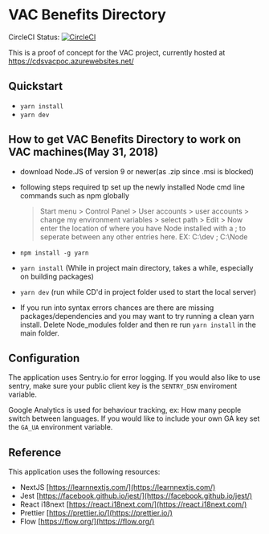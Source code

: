 # VAC Benefits Directory

CircleCI Status: [![CircleCI](https://circleci.com/gh/cds-snc/vac-benefits-directory.svg?style=svg)](https://circleci.com/gh/cds-snc/vac-benefits-directory)

This is a proof of concept for the VAC project, currently hosted at
https://cdsvacpoc.azurewebsites.net/

## Quickstart

* `yarn install`
* `yarn dev`

## How to get VAC Benefits Directory to work on VAC machines(May 31, 2018)

* download Node.JS of version 9 or newer(as .zip since .msi is blocked)

* following steps required tp set up the newly installed Node cmd line commands such as npm globally

  > Start menu > Control Panel > User accounts > user accounts > change my environment variables >
  > select path > Edit > Now enter the location of where you have Node installed with a ; to seperate
  > between any other entries here.
  > EX: C:\dev ; C:\Node

* `npm install -g yarn`
* `yarn install` (While in project main directory, takes a while, especially on building packages)

* `yarn dev` (run while CD'd in project folder used to start the local server)

* If you run into syntax errors chances are there are missing packages/dependencies and you may want to try
  running a clean yarn install. Delete Node_modules folder and then re run `yarn install` in the main folder.

## Configuration

The application uses Sentry.io for error logging. If you would also like to use sentry, make sure your public client key is the `SENTRY_DSN` enviroment variable.

Google Analytics is used for behaviour tracking, ex: How many people switch between languages. If you would like to include your own GA key set the `GA_UA` environment variable.

## Reference

This application uses the following resources:

* NextJS [https://learnnextjs.com/](https://learnnextjs.com/)
* Jest [https://facebook.github.io/jest/](https://facebook.github.io/jest/)
* React i18next [https://react.i18next.com/](https://react.i18next.com/)
* Prettier [https://prettier.io/](https://prettier.io/)
* Flow [https://flow.org/](https://flow.org/)
